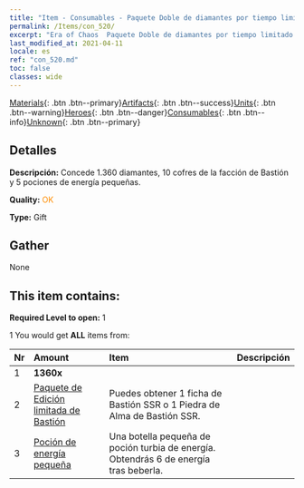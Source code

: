 ```yaml
---
title: "Item - Consumables - Paquete Doble de diamantes por tiempo limitado B"
permalink: /Items/con_520/
excerpt: "Era of Chaos  Paquete Doble de diamantes por tiempo limitado B"
last_modified_at: 2021-04-11
locale: es
ref: "con_520.md"
toc: false
classes: wide
---
```

 [Materials](/es/Items/){: .btn .btn--primary}[Artifacts](/es/Items/Artifacts/){: .btn .btn--success}[Units](/es/Items/Units/){: .btn .btn--warning}[Heroes](/es/Items/Heroes/){: .btn .btn--danger}[Consumables](/es/Items/Consumables/){: .btn .btn--info}[Unknown](/es/Items/Unknown/){: .btn .btn--primary}

## Detalles
 **Descripción:** Concede 1.360 diamantes, 10 cofres de la facción de Bastión y 5 pociones de energía pequeñas.

 **Quality:** <span style="color: #FF8C00">OK</span>

 **Type:** Gift

## Gather

  None

## This item contains:

 **Required Level to open:** 1

 1 You would get **ALL** items  from:

  | Nr | Amount |     Item    | Descripción |
  |:---|:-------|:------------|:-----------:|
  | 1 |  **1360x** | <i class="fas fa-gem"/> |  | 
  | 2 | [Paquete de Edición limitada de Bastión](/es/Items/con_2103/) | Puedes obtener 1 ficha de Bastión SSR o 1 Piedra de Alma de Bastión SSR. | 
  | 3 | [Poción de energía pequeña](/es/Items/con_704/) | Una botella pequeña de poción turbia de energía. Obtendrás 6 de energía tras beberla. | 
